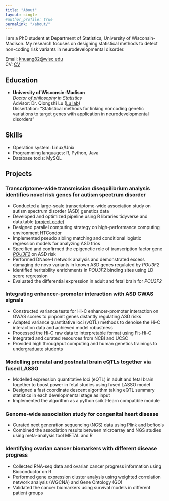 ```yaml
---
title: "About"
layout: single
#author_profile: true
permalink: "/about/"
---
```



I am a PhD student at Department of Statistics, University of Wisconsin-Madison. My research focuses on designing statistical methods to detect non-coding risk variants in neurodevelopmental disorder.

Email: <khuang82@wisc.edu> \
CV: [CV](/assets/docs/KHuangCV.pdf)


## Education

- **University of Wisconsin-Madison**  
*Doctor of philosophy in Statistics*                                   
Advisor: Dr. Qiongshi Lu ([Lu lab](https://qlu-lab.org/))
\
Dissertation: “Statistical methods for linking noncoding genetic variations to target genes with application in neurodevelopmental disorders”

## Skills
- Operation system: Linux/Unix
- Programming languages: R, Python, Java
- Database tools: MySQL

## Projects

### Transcriptome-wide transmission disequilibrium analysis identifies novel risk genes for autism spectrum disorder

- Conducted a large-scale transcriptome-wide association study on autism spectrum disorder (ASD) genetics data
- Developed and optimized pipeline using R libraries tidyverse and data.table ([project code](https://github.com/qlu-lab/TITANS))
- Designed parallel computing strategy on high-performance computing environment HTCondor
- Implemented pseudo sibling matching and conditional logistic regression models for analyzing ASD trios
- Specified and confirmed the epigenetic role of transcription factor gene [*POU3F2*](https://www.ncbi.nlm.nih.gov/gene/5454) on ASD risk
- Performed DNase-I network analysis and demonstrated excess damaging de novo variants in known ASD genes regulated by *POU3F2*
- Identified heritability enrichments in *POU3F2* binding sites using LD score regression
- Evaluated the differential expression in adult and fetal brain for *POU3F2*

### Integrating enhancer-promoter interaction with ASD GWAS signals
- Constructed variance tests for Hi-C enhancer-promoter interaction on GWAS scores to pinpoint genes distantly regulating ASD risks
- Adapted variance quantitative loci (vQTL) methods to denoise the Hi-C interaction data and achieved model robustness
- Processed the Hi-C raw data to interpretable format using Fit-Hi-C
- Integrated and curated resources from NCBI and UCSC
- Provided high throughput computing and human genetics trainings to undergraduate students


### Modelling prenatal and postnatal brain eQTLs together via fused LASSO
- Modelled expression quantitative loci (eQTL) in adult and fetal brain together to boost power in fetal studies using fused LASSO model
- Designed a fast coordinate descent algorithm taking eQTL summary statistics in each developmental stage as input
- Implemented the algorithm as a python scikit-learn compatible module

### Genome-wide association study for congenital heart disease
- Curated next generation sequencing (NGS) data using Plink and bcftools
- Combined the association results between microarray and NGS studies using meta-analysis tool METAL and R

### Identifying ovarian cancer biomarkers with different disease progress
- Collected RNA-seq data and ovarian cancer progress information using Bioconductor on R
- Performed gene expression cluster analysis using weighted correlation network analysis (WGCNA) and Gene Ontology (GO)
- Validated the cancer biomarkers using survival models in different patient groups


